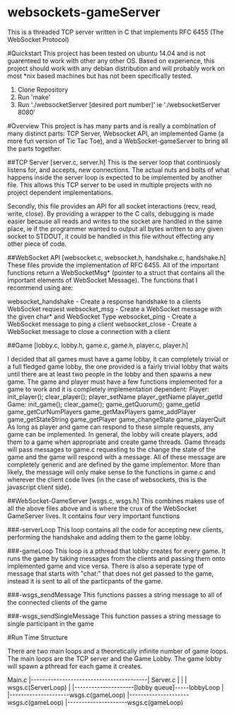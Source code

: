 # websockets-gameServer
This is a threaded TCP server written in C that implements RFC 6455 (The WebSocket Protocol)

#Quickstart
This project has been tested on ubuntu 14.04 and is not guarenteed to work with other any other OS. Based on experience, this project should work with any debian distribution and will probably work on most *nix based machines but has not been specifically tested.

1. Clone Repository
2. Run 'make'
3. Run './websocketServer [desired port number]' ie './websocketServer 8080'

#Overview
This project is has many parts and is really a combination of many distinct parts: TCP Server, Websocket API, an implemented Game (a more fun version of Tic Tac Toe), and a WebSocket-gameServer to bring all the parts together.

##TCP Server
[server.c, server.h] 
This is the server loop that continuosly listens for, and accepts, new connections. The actual nuts and bolts of what happens inside the server loop is expected to be implemented by another file. This allows this TCP server to be used in multiple projects with no project dependent implementations. 

Secondly, this file provides an API for all socket interactions (recv, read, write, close). By providing a wrapper to the C calls, debugging is made easier because all reads and writes to the socket are handled in the same place, ie if the programmer wanted to output all bytes written to any given socket to STDOUT, it could be handled in this file without effecting any other piece of code.

##WebSocket API
[websocket.c, websocket.h, handshake.c, handshake.h]
These files provide the implementation of RFC 6455. All of the important functions return a WebSocketMsg* (pointer to a struct that contains all the important elements of WebSocket Message). The functions that I recommend using are:

websocket_handshake - Create a response handshake to a clients WebSocket request
websocket_msg - Create a WebSocket message with the given char* and WebSocket Type
websocket_ping - Create a WebSocket message to ping a client
websocket_close - Create a WebSocket message to close a connection with a client

##Game
[lobby.c, lobby.h, game.c, game.h, player.c, player.h]

I decided that all games must have a game lobby, it can completely trivial or a full fledged game lobby, the one provided is a fairly trivial lobby that waits until there are at least two people in the lobby and then spawns a new game. The game and player must have a few functions implemented for a game to work and it is completely implementation dependent:
  Player:
    init_player();
    clear_player();
    player_setName
    player_getName
    player_getId
  Game:
    init_game();
    clear_game();
    game_getQuorum();
    game_getId
    game_getCurNumPlayers
    game_getMaxPlayers
    game_addPlayer
    game_getStateString
    game_getPlayer
    game_changeState 
    game_playerQuit
As long as player and game can respond to these simple requests, any game can be implemented. In general, the lobby will create players, add them to a game when appropriate and create game threads. Game threads will pass messages to game.c requesting to the change the state of the game and the game will respond with a message. All of these message are completely generic and are defined by the game implementor. More than likely, the message will only make sense to the functions in game.c and wherever the client code lives (in the case of websockets, this is the javascript client side).

##WebSocket-GameServer
[wsgs.c, wsgs.h]
This combines makes use of all the above files above and is where the crux of the WebSocket GameServer lives. It contains four very important functions

###-serverLoop
This loop contains all the code for accepting new clients, performing the handshake and adding them to the game lobby.

###-gameLoop
This loop is a pthread that lobby creates for every game. It runs the game by taking messages from the clients and passing them onto implemented game and vice versa. There is also a seperate type of message that starts with "chat:" that does not get passed to the game, instead it is sent to all of the particpants of the game.

###-wsgs_sendMessage
This functions passes a string message to all of the connected clients of the game

###-wsgs_sendSingleMessage
This function passes a string message to single participant in the game

#Run Time Structure

There are two main loops and a theoretically infinite number of game loops. The main loops are the TCP server and the Game Lobby. The game lobby will spawn a pthread for each game it creates.

Main.c
|-----------------------------------------|
Server.c                                  |
|                                         |
wsgs.c(ServerLoop)                        |
|---------------------[lobby queue]-----lobbyLoop
                                          |
                                          |---------------------wsgs.c(gameLoop)
                                          |---------------------wsgs.c(gameLoop)
                                          |---------------------wsgs.c(gameLoop)
